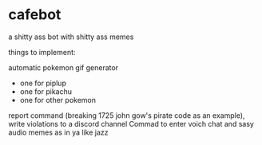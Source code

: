 # cafebot
a shitty ass bot with shitty ass memes

things to implement:

automatic pokemon gif generator
  - one for piplup
  - one for pikachu
  - one for other pokemon

report command (breaking 1725 john gow's pirate code as an example), write violations to a discord channel
Commad to enter voich chat and sasy audio memes as in ya like jazz
